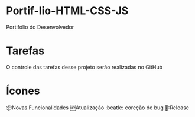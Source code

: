 # Portif-lio-HTML-CSS-JS
Portifólio do Desenvolvedor

# Tarefas
O controle das tarefas desse projeto serão realizadas no GitHub

# Ícones
:package:Novas Funcionalidades
:up:Atualização
:beatle: coreção de bug
🏁:Release
